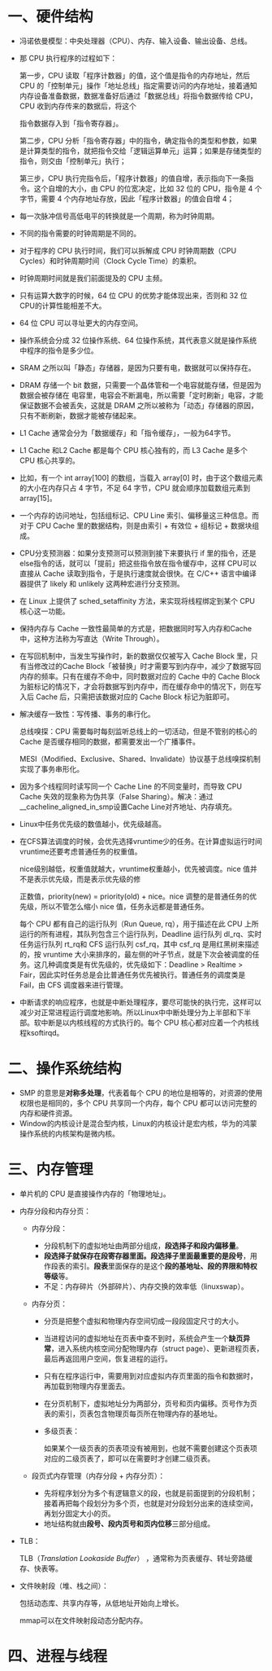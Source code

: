 # 一、硬件结构

+ 冯诺依曼模型：中央处理器（CPU）、内存、输⼊设备、输出设备、总线。

+ 那 CPU 执⾏程序的过程如下：

  第⼀步，CPU 读取「程序计数器」的值，这个值是指令的内存地址，然后 CPU 的「控制单元」操作「地址总线」指定需要访问的内存地址，接着通知内存设备准备数据，数据准备好后通过「数据总线」将指令数据传给 CPU，CPU 收到内存传来的数据后，将这个

  指令数据存⼊到「指令寄存器」。

  第⼆步，CPU 分析「指令寄存器」中的指令，确定指令的类型和参数，如果是计算类型的指令，就把指令交给「逻辑运算单元」运算；如果是存储类型的指令，则交由「控制单元」执⾏；

  第三步，CPU 执⾏完指令后，「程序计数器」的值⾃增，表示指向下⼀条指令。这个⾃增的⼤⼩，由 CPU 的位宽决定，⽐如 32 位的 CPU，指令是 4 个字节，需要 4 个内存地址存放，因此「程序计数器」的值会⾃增 4；

+ 每⼀次脉冲信号⾼低电平的转换就是⼀个周期，称为时钟周期。

+ 不同的指令需要的时钟周期是不同的。

+ 对于程序的 CPU 执⾏时间，我们可以拆解成 CPU 时钟周期数（CPU Cycles）和时钟周期时间（Clock Cycle Time）的乘积。

+ 时钟周期时间就是我们前⾯提及的 CPU 主频。

+ 只有运算⼤数字的时候，64 位 CPU 的优势才能体现出来，否则和 32 位 CPU的计算性能相差不⼤。

+ 64 位 CPU 可以寻址更⼤的内存空间。

+ 操作系统会分成 32 位操作系统、64 位操作系统，其代表意义就是操作系统中程序的指令是多少位。

+ SRAM 之所以叫「静态」存储器，是因为只要有电，数据就可以保持存在。

+ DRAM 存储⼀个 bit 数据，只需要⼀个晶体管和⼀个电容就能存储，但是因为数据会被存储在
  电容⾥，电容会不断漏电，所以需要「定时刷新」电容，才能保证数据不会被丢失，这就是
  DRAM 之所以被称为「动态」存储器的原因，只有不断刷新，数据才能被存储起来。

+ L1 Cache 通常会分为「数据缓存」和「指令缓存」，一般为64字节。

+ L1 Cache 和L2 Cache 都是每个 CPU 核⼼独有的，⽽ L3 Cache 是多个 CPU 核⼼共享的。

+ ⽐如，有⼀个 int array[100] 的数组，当载⼊ array[0] 时，由于这个数组元素的⼤⼩在内存只占 4 字节，不⾜ 64 字节，CPU 就会顺序加载数组元素到 array[15]。

+ ⼀个内存的访问地址，包括组标记、CPU Line 索引、偏移量这三种信息。⽽对于 CPU Cache ⾥的数据结构，则是由索引 + 有效位 + 组标记 + 数据块组成。

+ CPU分支预测器：如果分⽀预测可以预测到接下来要执⾏ if ⾥的指令，还是 else指令的话，就可以「提前」把这些指令放在指令缓存中，这样 CPU可以直接从 Cache 读取到指令，于是执⾏速度就会很快。在 C/C++ 语⾔中编译器提供了 likely 和 unlikely 这两种宏进行分支预测。

+ 在 Linux 上提供了 sched_setaffinity ⽅法，来实现将线程绑定到某个 CPU 核⼼这⼀功能。

+ 保持内存与 Cache ⼀致性最简单的⽅式是，把数据同时写⼊内存和Cache中，这种⽅法称为写直达（Write Through）。

+ 在写回机制中，当发⽣写操作时，新的数据仅仅被写⼊ Cache Block ⾥，只有当修改过的Cache Block「被替换」时才需要写到内存中，减少了数据写回内存的频率。只有在缓存不命中，同时数据对应的 Cache 中的 Cache Block 为脏标记的情况下，才会将数据写到内存中，⽽在缓存命中的情况下，则在写⼊后 Cache 后，只需把该数据对应的 Cache Block 标记为脏即可。

+ 解决缓存一致性：写传播、事务的串行化。

  总线嗅探：CPU 需要每时每刻监听总线上的⼀切活动，但是不管别的核⼼的 Cache 是否缓存相同的数据，都需要发出⼀个⼴播事件。

  MESI（Modified、Exclusive、Shared、Invalidate）协议基于总线嗅探机制实现了事务串形化。

+ 因为多个线程同时读写同⼀个 Cache Line 的不同变量时，⽽导致 CPU Cache 失效的现象称为伪共享（False Sharing）。解决：通过__cacheline_aligned_in_smp设置Cache Line对齐地址、内存填充。

+ Linux中任务优先级的数值越⼩，优先级越⾼。

+ 在CFS算法调度的时候，会优先选择vruntime少的任务。在计算虚拟运⾏时间vruntime还要考虑普通任务的权重值。

  nice级别越低，权重值就越⼤，vruntime权重越小，优先被调度。nice 值并不是表示优先级，⽽是表示优先级的修

  正数值，priority(new) = priority(old) + nice。nice 调整的是普通任务的优先级，所以不管怎么缩⼩ nice 值，任务永远都是普通任务。

  每个 CPU 都有⾃⼰的运⾏队列（Run Queue, rq），⽤于描述在此 CPU 上所运⾏的所有进程，其队列包含三个运⾏队列，Deadline 运⾏队列 dl_rq、实时任务运⾏队列 rt_rq和 CFS 运⾏队列 csf_rq，其中 csf_rq 是⽤红⿊树来描述的，按 vruntime ⼤⼩来排序的，最左侧的叶⼦节点，就是下次会被调度的任务。这⼏种调度类是有优先级的，优先级如下：Deadline > Realtime > Fair，因此实时任务总是会⽐普通任务优先被执⾏。普通任务的调度类是 Fail，由 CFS 调度器来进⾏管理。

+ 中断请求的响应程序，也就是中断处理程序，要尽可能快的执⾏完，这样可以减少对正常进程运⾏调度地影响。所以Linux中中断处理分为上半部和下半部。软中断是以内核线程的⽅式执⾏的。每个 CPU 核⼼都对应着⼀个内核线程ksoftirqd。

# 二、操作系统结构

+ SMP 的意思是**对称多处理**，代表着每个 CPU 的地位是相等的，对资源的使⽤权限也是相同的，多个 CPU 共享同⼀个内存，每个 CPU 都可以访问完整的内存和硬件资源。
+ Window的内核设计是混合型内核，Linux的内核设计是宏内核，华为的鸿蒙操作系统的内核架构是微内核。

# 三、内存管理

+ 单⽚机的 CPU 是直接操作内存的「物理地址」。

+ 内存分段和内存分⻚：

  + 内存分段：

    + 分段机制下的虚拟地址由两部分组成，**段选择⼦**和**段内偏移量**。
    + **段选择⼦**就保存在段寄存器⾥⾯。段选择⼦⾥⾯最重要的是**段号**，⽤作段表的索引。**段表**⾥⾯保存的是这个**段的基地址、段的界限和特权等级**等。
    + 不足：内存碎片（外部碎片）、内存交换的效率低（linuxswap）。

  + 内存分页：

    + 分⻚是把整个虚拟和物理内存空间切成⼀段段固定尺⼨的⼤⼩。

    + 当进程访问的虚拟地址在⻚表中查不到时，系统会产⽣⼀个**缺⻚异常**，进⼊系统内核空间分配物理内存（struct page）、更新进程⻚表，最后再返回⽤户空间，恢复进程的运⾏。

    + 只有在程序运⾏中，需要⽤到对应虚拟内存⻚⾥⾯的指令和数据时，再加载到物理内存⾥⾯去。

    + 在分⻚机制下，虚拟地址分为两部分，⻚号和⻚内偏移。⻚号作为⻚表的索引，⻚表包含物理⻚每⻚所在物理内存的基地址。

    + 多级页表：

      如果某个⼀级⻚表的⻚表项没有被⽤到，也就不需要创建这个⻚表项对应的⼆级⻚表了，即可以在需要时才创建⼆级⻚表。

  + 段⻚式内存管理（内存分段 + 内存分页）：

    + 先将程序划分为多个有逻辑意义的段，也就是前⾯提到的分段机制；接着再把每个段划分为多个⻚，也就是对分段划分出来的连续空间，再划分固定⼤⼩的⻚。
    + 地址结构就由**段号、段内⻚号和⻚内位移**三部分组成。

+ TLB：

  TLB（*Translation Lookaside Buffer*） ，通常称为⻚表缓存、转址旁路缓存、快表等。

+ 文件映射段（堆、栈之间）：

  包括动态库、共享内存等，从低地址开始向上增长。

  mmap可以在文件映射段动态分配内存。

# 四、进程与线程





